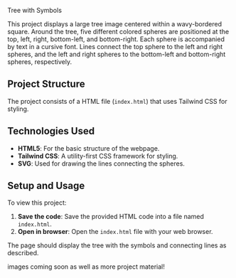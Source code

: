 Tree with Symbols

This project displays a large tree image centered within a wavy-bordered square. Around the tree, five different colored spheres are positioned at the top, left, right, bottom-left, and bottom-right. Each sphere is accompanied by text in a cursive font. Lines connect the top sphere to the left and right spheres, and the left and right spheres to the bottom-left and bottom-right spheres, respectively.

## Project Structure

The project consists of a HTML file (`index.html`) that uses Tailwind CSS for styling.

## Technologies Used

* **HTML5**: For the basic structure of the webpage.
* **Tailwind CSS**: A utility-first CSS framework for styling.
* **SVG**: Used for drawing the lines connecting the spheres.

## Setup and Usage

To view this project:

1.  **Save the code**: Save the provided HTML code into a file named `index.html`.
2.  **Open in browser**: Open the `index.html` file with your web browser.

The page should display the tree with the symbols and connecting lines as described.

images coming soon as well as more project material! 





